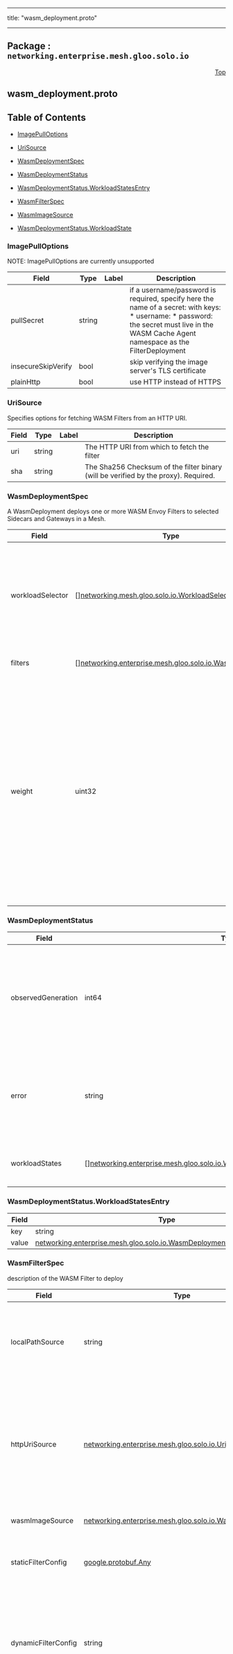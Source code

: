 
---

title: "wasm_deployment.proto"

---

## Package : `networking.enterprise.mesh.gloo.solo.io`



<a name="top"></a>

<a name="API Reference for wasm_deployment.proto"></a>
<p align="right"><a href="#top">Top</a></p>

## wasm_deployment.proto


## Table of Contents
  - [ImagePullOptions](#networking.enterprise.mesh.gloo.solo.io.ImagePullOptions)
  - [UriSource](#networking.enterprise.mesh.gloo.solo.io.UriSource)
  - [WasmDeploymentSpec](#networking.enterprise.mesh.gloo.solo.io.WasmDeploymentSpec)
  - [WasmDeploymentStatus](#networking.enterprise.mesh.gloo.solo.io.WasmDeploymentStatus)
  - [WasmDeploymentStatus.WorkloadStatesEntry](#networking.enterprise.mesh.gloo.solo.io.WasmDeploymentStatus.WorkloadStatesEntry)
  - [WasmFilterSpec](#networking.enterprise.mesh.gloo.solo.io.WasmFilterSpec)
  - [WasmImageSource](#networking.enterprise.mesh.gloo.solo.io.WasmImageSource)

  - [WasmDeploymentStatus.WorkloadState](#networking.enterprise.mesh.gloo.solo.io.WasmDeploymentStatus.WorkloadState)






<a name="networking.enterprise.mesh.gloo.solo.io.ImagePullOptions"></a>

### ImagePullOptions
NOTE: ImagePullOptions are currently unsupported


| Field | Type | Label | Description |
| ----- | ---- | ----- | ----------- |
| pullSecret | string |  | if a username/password is required, specify here the name of a secret: with keys: * username: <username> * password: <password><br>the secret must live in the WASM Cache Agent namespace as the FilterDeployment |
  | insecureSkipVerify | bool |  | skip verifying the image server's TLS certificate |
  | plainHttp | bool |  | use HTTP instead of HTTPS |
  





<a name="networking.enterprise.mesh.gloo.solo.io.UriSource"></a>

### UriSource
Specifies options for fetching WASM Filters from an HTTP URI.


| Field | Type | Label | Description |
| ----- | ---- | ----- | ----------- |
| uri | string |  | The HTTP URI from which to fetch the filter |
  | sha | string |  | The Sha256 Checksum of the filter binary (will be verified by the proxy). Required. |
  





<a name="networking.enterprise.mesh.gloo.solo.io.WasmDeploymentSpec"></a>

### WasmDeploymentSpec
A WasmDeployment deploys one or more WASM Envoy Filters to selected Sidecars and Gateways in a Mesh.


| Field | Type | Label | Description |
| ----- | ---- | ----- | ----------- |
| workloadSelector | [][networking.mesh.gloo.solo.io.WorkloadSelector](.././github.com.solo-io.gloo-mesh.api.networking.v1alpha2.selectors#networking.mesh.gloo.solo.io.WorkloadSelector) | repeated | Sidecars/Gateways whose Workloads match these selectors will attach the specified WASM Filters. Leave empty to have all workloads in the mesh apply receive the WASM Filter. |
  | filters | [][networking.enterprise.mesh.gloo.solo.io.WasmFilterSpec](.././github.com.solo-io.gloo-mesh.api.enterprise.networking.v1alpha1.wasm_deployment#networking.enterprise.mesh.gloo.solo.io.WasmFilterSpec) | repeated | Parameters for specifying the WASM filter |
  | weight | uint32 |  | weight is used to determine the order of WASM Filters when applying multiple WasmDeployments to a single workload. Deployed WASM filters will be sorted in order of highest to lowest weight. WasmDeployments with equal weights will be sorted non-deterministically. Note that all WASM Filters are currently inserted just before the Envoy router filter in the HTTP Connection Manager's HTTP Filter Chain. |
  





<a name="networking.enterprise.mesh.gloo.solo.io.WasmDeploymentStatus"></a>

### WasmDeploymentStatus



| Field | Type | Label | Description |
| ----- | ---- | ----- | ----------- |
| observedGeneration | int64 |  | The most recent generation observed in the the WasmDeployment metadata. if the observedGeneration does not match generation, the controller has not received the most recent version of this resource. |
  | error | string |  | Any errors encountered while processing this generation of the resource. This can include failures to pull a WASM image as well as missing or invalid fields in the spec. |
  | workloadStates | [][networking.enterprise.mesh.gloo.solo.io.WasmDeploymentStatus.WorkloadStatesEntry](.././github.com.solo-io.gloo-mesh.api.enterprise.networking.v1alpha1.wasm_deployment#networking.enterprise.mesh.gloo.solo.io.WasmDeploymentStatus.WorkloadStatesEntry) | repeated | the state of the WasmDeployment as it has been applied to each individual workload. |
  





<a name="networking.enterprise.mesh.gloo.solo.io.WasmDeploymentStatus.WorkloadStatesEntry"></a>

### WasmDeploymentStatus.WorkloadStatesEntry



| Field | Type | Label | Description |
| ----- | ---- | ----- | ----------- |
| key | string |  |  |
  | value | [networking.enterprise.mesh.gloo.solo.io.WasmDeploymentStatus.WorkloadState](.././github.com.solo-io.gloo-mesh.api.enterprise.networking.v1alpha1.wasm_deployment#networking.enterprise.mesh.gloo.solo.io.WasmDeploymentStatus.WorkloadState) |  |  |
  





<a name="networking.enterprise.mesh.gloo.solo.io.WasmFilterSpec"></a>

### WasmFilterSpec
description of the WASM Filter to deploy


| Field | Type | Label | Description |
| ----- | ---- | ----- | ----------- |
| localPathSource | string |  | Select `local_path_source` to deploy the filter from a file accessible to the workload proxy. Note that Gloo Mesh cannot verify whether the target workload proxy containers contain the given path. If filters do not load, please inspect the sidecar proxy logs. TODO(ilackarms): see if we can somehow verify the filter exists in the proxy container and surface that on the WasmDeployment status |
  | httpUriSource | [networking.enterprise.mesh.gloo.solo.io.UriSource](.././github.com.solo-io.gloo-mesh.api.enterprise.networking.v1alpha1.wasm_deployment#networking.enterprise.mesh.gloo.solo.io.UriSource) |  | Select `http_uri_source` to deploy the filter from an HTTP/S URI accessible to the workload proxy. Note that Gloo Mesh cannot verify whether the target workload proxy containers have HTTP accesss the given URI. If filters do not load, please inspect the sidecar proxy logs. TODO(ilackarms): see if we can somehow verify the filter exists in the proxy container and surface that on the WasmDeployment status TODO(ilackarms): we may need to provide options for customizing the Cluster given to envoy along with the HTTP Fetch URI. currently Gloo Mesh will create a simple plaintext HTTP cluster from the Host/Port specified in the URI. |
  | wasmImageSource | [networking.enterprise.mesh.gloo.solo.io.WasmImageSource](.././github.com.solo-io.gloo-mesh.api.enterprise.networking.v1alpha1.wasm_deployment#networking.enterprise.mesh.gloo.solo.io.WasmImageSource) |  | fetch the image from a [WASM OCI Registry](https://webassemblyhub.io/) Images can be built and pushed to registries using `meshctl` and `wasme`. |
  | staticFilterConfig | [google.protobuf.Any](.././github.com.solo-io.protoc-gen-ext.external.google.protobuf.any#google.protobuf.Any) |  | Provide configuration as a static `google.protobuf.Struct` is serialized as JSON before passing it to the plugin. `google.protobuf.BytesValue` and `google.protobuf.StringValue` are passed directly without the wrapper. |
  | dynamicFilterConfig | string |  | Provide configuration from a dynamic configuration source. This is used to connect proxies to a user-provided configuration server rather than using the WasmDeployment CR to update filter configuration. NOTE: Not currently implemented. This field serves as a placeholder. passing it to the plugin. `google.protobuf.BytesValue` and `google.protobuf.StringValue` are passed directly without the wrapper. TODO(ilackarms): implement with dynamic filter config source (FCDS) https://github.com/envoyproxy/envoy/issues/7867 |
  | rootId | string |  | the root id must match the root id defined inside the filter. if the user does not provide this field, Gloo Mesh will attempt to pull the image and set it from the filter_conf contained in the image config. note that if the filter_source is not set to wasm_image_source, this field is required |
  | vmId | string |  | An ID which will be used along with a hash of the wasm code (or the name of the registered Null VM plugin) to determine which VM will be used to load the WASM filter. All filters on the same proxy which use the same vm_id and code within will use the same VM. May be left blank. Sharing a VM between plugins can reduce memory utilization and make sharing of data easier which may have security implications. |
  | filterContext | [istio.networking.v1alpha3.EnvoyFilter.PatchContext](.././istio.io.api.networking.v1alpha3.envoy_filter#istio.networking.v1alpha3.EnvoyFilter.PatchContext) |  | The specific config generation context to which to attach the filter. Istio generates envoy configuration in the context of a gateway, inbound traffic to sidecar and outbound traffic from sidecar. Uses the Istio default (ANY). |
  | insertBeforeFilter | string |  | The filter in the Envoy HTTP Filter Chain immediately before which the WASM filter will be inserted. Defaults to `envoy.router`. |
  





<a name="networking.enterprise.mesh.gloo.solo.io.WasmImageSource"></a>

### WasmImageSource
Specifies options for fetching WASM Filters from a [WASM-compatible OCI Registry](https://webassemblyhub.io/) Images can be built and pushed to registries using `meshctl` and `wasme`.


| Field | Type | Label | Description |
| ----- | ---- | ----- | ----------- |
| wasmImageTag | string |  | the full tag of the wasm image. should include the registry address at the beginning, e.g. webassemblyhub.io/ilackarms/helloworld:v0.1 |
  




 <!-- end messages -->


<a name="networking.enterprise.mesh.gloo.solo.io.WasmDeploymentStatus.WorkloadState"></a>

### WasmDeploymentStatus.WorkloadState
WorkloadState is the state of the WasmDeployment resource as it has been applied to an individual workload.

| Name | Number | Description |
| ---- | ------ | ----------- |
| DEPLOYMENT_PENDING | 0 | DEPLOYMENT_PENDING filters have not yet been deployed to the target workload. |
| FILTERS_DEPLOYED | 1 | FILTERS_DEPLOYED indicates the WASM Filters have been deployed to the target workload (along with any cluster dependencies). |
| DEPLOYMENT_FAILED | 2 | DEPLOYMENT_FAILED indicates Deploying the WASM Filters to this workload failed |


 <!-- end enums -->

 <!-- end HasExtensions -->

 <!-- end services -->

